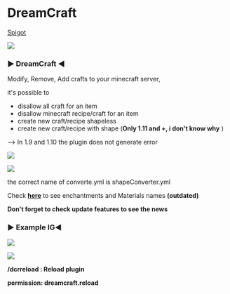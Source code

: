 # DreamCraft

[Spigot](https://www.spigotmc.org/resources/dreamcraft.39432/)

![](http://i.imgur.com/sd1Zh5p.png)

### ► DreamCraft ◄

Modify, Remove, Add crafts to your minecraft server,

it's possible to

-   disallow all craft for an item
-   disallow minecraft recipe/craft for an item
-   create new craft/recipe shapeless
-   create new craft/recipe with shape (**Only 1.11 and +, i don't know why** )

--> In 1.9 and 1.10 the plugin does not generate error

![](http://i.imgur.com/aslHReM.png)

![](http://i.imgur.com/uQmpK6B.png)

the correct name of converte.yml is shapeConverter.yml

Check  **[here](https://pastebin.com/e5ipxKwp)** to see enchantments and Materials names **(outdated)**

**Don't forget to check update features to see the news**

### ► Example IG◄

![](http://i.imgur.com/0jlKcRc.png)

![](http://i.imgur.com/rbyaP46.png)

**/dcrreload : Reload plugin**

**permission: dreamcraft.reload**
